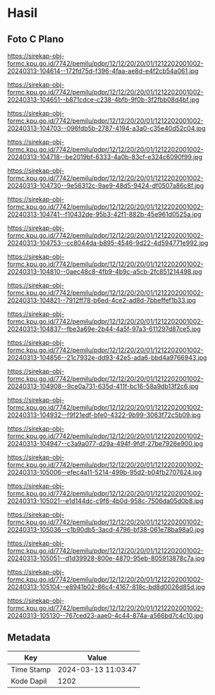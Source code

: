 # Hasil

## Foto C Plano

https://sirekap-obj-formc.kpu.go.id/7742/pemilu/pdpr/12/12/20/20/01/1212202001002-20240313-104614--172fd75d-f396-4faa-ae8d-e4f2cb54a061.jpg

https://sirekap-obj-formc.kpu.go.id/7742/pemilu/pdpr/12/12/20/20/01/1212202001002-20240313-104651--b871cdce-c238-4bfb-9f0b-3f2fbb08d4bf.jpg

https://sirekap-obj-formc.kpu.go.id/7742/pemilu/pdpr/12/12/20/20/01/1212202001002-20240313-104703--096fdb5b-2787-4194-a3a0-c35e40d52c04.jpg

https://sirekap-obj-formc.kpu.go.id/7742/pemilu/pdpr/12/12/20/20/01/1212202001002-20240313-104718--be2019bf-6333-4a0b-83cf-e324c6090f99.jpg

https://sirekap-obj-formc.kpu.go.id/7742/pemilu/pdpr/12/12/20/20/01/1212202001002-20240313-104730--9e56312c-9ae9-48d5-9424-df0507a86c8f.jpg

https://sirekap-obj-formc.kpu.go.id/7742/pemilu/pdpr/12/12/20/20/01/1212202001002-20240313-104741--f10432de-95b3-42f1-882b-45e961d0525a.jpg

https://sirekap-obj-formc.kpu.go.id/7742/pemilu/pdpr/12/12/20/20/01/1212202001002-20240313-104753--cc8044da-b895-4546-9d22-4d594771e992.jpg

https://sirekap-obj-formc.kpu.go.id/7742/pemilu/pdpr/12/12/20/20/01/1212202001002-20240313-104810--0aec48c8-4fb9-4b9c-a5cb-2fc851214498.jpg

https://sirekap-obj-formc.kpu.go.id/7742/pemilu/pdpr/12/12/20/20/01/1212202001002-20240313-104821--7912ff78-b6ed-4ce2-ad8d-7bbeffef1b33.jpg

https://sirekap-obj-formc.kpu.go.id/7742/pemilu/pdpr/12/12/20/20/01/1212202001002-20240313-104837--fbe3a69e-2b44-4a5f-97a3-611297d87ce5.jpg

https://sirekap-obj-formc.kpu.go.id/7742/pemilu/pdpr/12/12/20/20/01/1212202001002-20240313-104856--21c7932e-dd93-42e5-ada6-bbd4a9766943.jpg

https://sirekap-obj-formc.kpu.go.id/7742/pemilu/pdpr/12/12/20/20/01/1212202001002-20240313-104908--9ce0a731-635d-411f-bc16-58a9db13f2c6.jpg

https://sirekap-obj-formc.kpu.go.id/7742/pemilu/pdpr/12/12/20/20/01/1212202001002-20240313-104932--f9f21edf-bfe0-4322-9b99-3063f72c5b09.jpg

https://sirekap-obj-formc.kpu.go.id/7742/pemilu/pdpr/12/12/20/20/01/1212202001002-20240313-104947--c3a9a077-d29a-494f-9fdf-27be7926e900.jpg

https://sirekap-obj-formc.kpu.go.id/7742/pemilu/pdpr/12/12/20/20/01/1212202001002-20240313-105006--efec4a11-5214-499b-95d2-b04fb2707624.jpg

https://sirekap-obj-formc.kpu.go.id/7742/pemilu/pdpr/12/12/20/20/01/1212202001002-20240313-105021--e1d144dc-c9f6-4b0d-958c-7506da05d0b8.jpg

https://sirekap-obj-formc.kpu.go.id/7742/pemilu/pdpr/12/12/20/20/01/1212202001002-20240313-105036--c1b90db5-3acd-4796-bf38-061e78ba98a0.jpg

https://sirekap-obj-formc.kpu.go.id/7742/pemilu/pdpr/12/12/20/20/01/1212202001002-20240313-105051--d1d39928-800e-4870-95eb-805913878c7a.jpg

https://sirekap-obj-formc.kpu.go.id/7742/pemilu/pdpr/12/12/20/20/01/1212202001002-20240313-105104--e8941b02-86c4-4167-818c-bd8d0026d85d.jpg

https://sirekap-obj-formc.kpu.go.id/7742/pemilu/pdpr/12/12/20/20/01/1212202001002-20240313-105130--767ced23-aae0-4c44-874a-a566bd7c4c10.jpg


## Metadata

| Key        | Value               |
| ---------- | ------------------- |
| Time Stamp | 2024-03-13 11:03:47 |
| Kode Dapil | 1202                |



